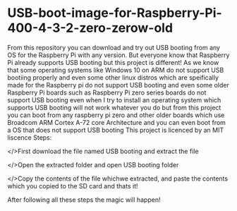 # USB-boot-image-for-Raspberry-Pi-400-4-3-2-zero-zerow-old
From this repository you can download and try out USB booting from any OS for the Raspberry Pi with any version. But everyone know that Raspberry Pi already supports USB booting but this project is different! As we know that some operating systems like Windows 10 on ARM do not support USB bootiing  properly and even some other linux distros which are speifically made for the Raspberry pi do not support USB booting and even some older Raspberry Pi boards such as Raspberry Pi zero series boards do not support USB booting even when I try to install an operating system which supports USB booting will not work whatever you do but from this project you can boot from any raspberry pi zero and other older boards which use Broadcom ARM Cortex A-72 core Architecture and you can even boot from a OS that does not support USB booting
This project is licenced by an MIT liscence
Steps:

</>First download the file named USB booting and extract the file

</>Open the extracted folder and open USB booting folder

</>Copy the contents of the file whichwe extracted, and paste the contents which you copied to the SD card and thats it!

After following all these steps the magic will happen!

